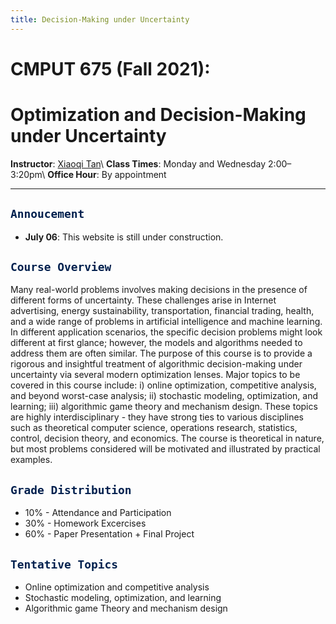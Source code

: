 ```yaml
---
title: Decision-Making under Uncertainty
---
```



# CMPUT 675 (Fall 2021):
# Optimization and Decision-Making under Uncertainty

**Instructor**: [Xiaoqi Tan](/)\\
**Class Times**: Monday and Wednesday 2:00–3:20pm\\
**Office Hour**: By appointment

---

## <span style="color:#00204e"> `Annoucement` </span> 

>
- **July 06**: This website is still under construction.


## <span style="color:#00204e"> `Course Overview` </span> 

>
Many real-world problems involves making decisions in the presence of different forms of uncertainty. These challenges arise in Internet advertising, energy sustainability, transportation, financial trading, health, and a wide range of problems in artificial intelligence and machine learning. In different application scenarios, the specific decision problems might look different at first glance; however, the models and algorithms needed to address them are often similar. The purpose of this course is to provide a rigorous and insightful treatment of algorithmic decision-making under uncertainty via several modern optimization lenses. Major topics to be covered in this course include: i) online optimization, competitive analysis, and beyond worst-case analysis; ii) stochastic modeling, optimization, and learning; iii) algorithmic game theory and mechanism design. These topics are highly interdisciplinary - they have strong ties to various disciplines such as theoretical computer science, operations research, statistics, control, decision theory, and economics. The course is theoretical in nature, but most problems considered will be motivated and illustrated by practical examples.


## <span style="color:#00204e"> `Grade Distribution` </span> 
>
- 10% - Attendance and Participation  
- 30% - Homework Excercises
- 60% - Paper Presentation + Final Project               


## <span style="color:#00204e"> `Tentative Topics` </span> 
>
- Online optimization and competitive analysis
- Stochastic modeling, optimization, and learning
- Algorithmic game Theory and mechanism design
